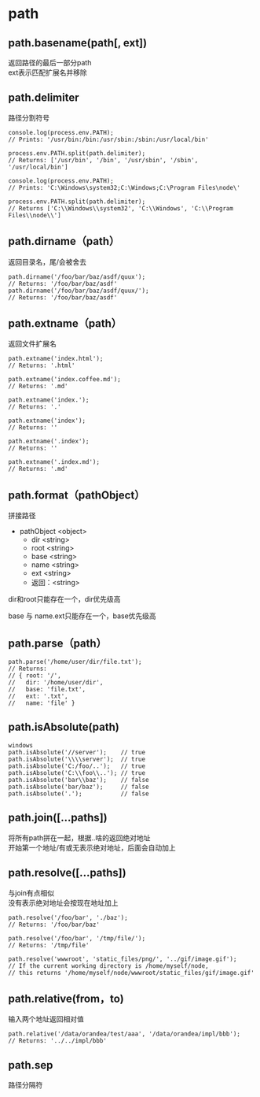 # path

## path.basename(path[, ext])
返回路径的最后一部分path  
ext表示匹配扩展名并移除

## path.delimiter
路径分割符号
```
console.log(process.env.PATH);
// Prints: '/usr/bin:/bin:/usr/sbin:/sbin:/usr/local/bin'

process.env.PATH.split(path.delimiter);
// Returns: ['/usr/bin', '/bin', '/usr/sbin', '/sbin', '/usr/local/bin']
```
```
console.log(process.env.PATH);
// Prints: 'C:\Windows\system32;C:\Windows;C:\Program Files\node\'

process.env.PATH.split(path.delimiter);
// Returns ['C:\\Windows\\system32', 'C:\\Windows', 'C:\\Program Files\\node\\']
```

## path.dirname（path）
返回目录名，尾/会被舍去
```
path.dirname('/foo/bar/baz/asdf/quux');
// Returns: '/foo/bar/baz/asdf'
path.dirname('/foo/bar/baz/asdf/quux/');
// Returns: '/foo/bar/baz/asdf'
```

## path.extname（path）
返回文件扩展名
```
path.extname('index.html');
// Returns: '.html'

path.extname('index.coffee.md');
// Returns: '.md'

path.extname('index.');
// Returns: '.'

path.extname('index');
// Returns: ''

path.extname('.index');
// Returns: ''

path.extname('.index.md');
// Returns: '.md'
```

## path.format（pathObject）
拼接路径
- pathObject \<object>
  - dir \<string>
  - root \<string>
  - base \<string>
  - name \<string>
  - ext \<string>
  - 返回：\<string>  

dir和root只能存在一个，dir优先级高

base 与 name.ext只能存在一个，base优先级高

## path.parse（path）
```
path.parse('/home/user/dir/file.txt');
// Returns:
// { root: '/',
//   dir: '/home/user/dir',
//   base: 'file.txt',
//   ext: '.txt',
//   name: 'file' }
```

## path.isAbsolute(path)
```
windows
path.isAbsolute('//server');    // true
path.isAbsolute('\\\\server');  // true
path.isAbsolute('C:/foo/..');   // true
path.isAbsolute('C:\\foo\\..'); // true
path.isAbsolute('bar\\baz');    // false
path.isAbsolute('bar/baz');     // false
path.isAbsolute('.');           // false
```

## path.join([...paths])
将所有path拼在一起，根据..啥的返回绝对地址  
开始第一个地址/有或无表示绝对地址，后面会自动加上
## path.resolve([...paths])
与join有点相似  
没有表示绝对地址会按现在地址加上
```
path.resolve('/foo/bar', './baz');
// Returns: '/foo/bar/baz'

path.resolve('/foo/bar', '/tmp/file/');
// Returns: '/tmp/file'

path.resolve('wwwroot', 'static_files/png/', '../gif/image.gif');
// If the current working directory is /home/myself/node,
// this returns '/home/myself/node/wwwroot/static_files/gif/image.gif'
```

## path.relative(from，to)
输入两个地址返回相对值
```
path.relative('/data/orandea/test/aaa', '/data/orandea/impl/bbb');
// Returns: '../../impl/bbb'
```
## path.sep
路径分隔符